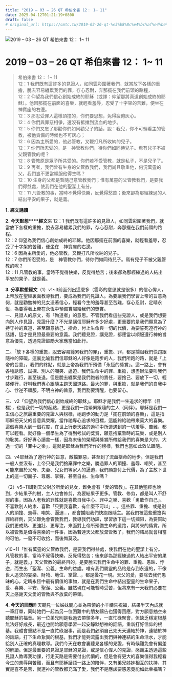 ```yaml
---
title: "2019 – 03 – 26 QT 希伯來書 12： 1~ 11"
date: 2025-04-12T01:21:19+0800
draft: false
# original_url: https://cmtc.tw/2019-03-26-qt-%e5%b8%8c%e4%bc%af%e4%be%86%e6%9b%b8-12%ef%bc%9a-1-11
---
```


![2019 – 03 – 26 QT 希伯來書 12： 1~ 11](/images/qt.jpg   "2019 – 03 – 26 QT 希伯來書 12： 1~ 11")

# 2019 – 03 – 26 QT 希伯來書 12： 1~ 11

> 希伯來書 12： 1~ 11  
> 12：1 我們既有這許多的見證人，如同雲彩圍著我們，就當放下各樣的重擔，脫去容易纏累我們的罪，存心忍耐，奔那擺在我們前頭的路程，  
> 12：2 仰望為我們信心創始成終的耶穌（或譯：仰望那將真道創始成終的耶穌）。他因那擺在前面的喜樂，就輕看羞辱，忍受了十字架的苦難，便坐在　神寶座的右邊。  
> 12：3 那忍受罪人這樣頂撞的，你們要思想，免得疲倦灰心。  
> 12：4 你們與罪惡相爭，還沒有抵擋到流血的地步。  
> 12：5 你們又忘了那勸你們如同勸兒子的話，說：我兒，你不可輕看主的管教，被他責備的時候也不可灰心；  
> 12：6 因為主所愛的，他必管教，又鞭打凡所收納的兒子。  
> 12：7 你們所忍受的，是　神管教你們，待你們如同待兒子。焉有兒子不被父親管教的呢？  
> 12：8 管教原是眾子所共受的。你們若不受管教，就是私子，不是兒子了。  
> 12：9 再者，我們曾有生身的父管教我們，我們尚且敬重他，何況萬靈的父，我們豈不更當順服他得生嗎？  
> 12：10 生身的父都是暫隨己意管教我們；惟有萬靈的父管教我們，是要我們得益處，使我們在他的聖潔上有分。  
> 12：11 凡管教的事，當時不覺得快樂，反覺得愁苦；後來卻為那經練過的人結出平安的果子，就是義。

**1.** **經文誦讀**

**2. 今天默想****經文**來 12：1 我們既有這許多的見證人，如同雲彩圍著我們，就當放下各樣的重擔，脫去容易纏累我們的罪，存心忍耐，奔那擺在我們前頭的路程。  
12：2 仰望為我們信心創始成終的耶穌。他因那擺在前面的喜樂，就輕看羞辱，忍受了十字架的苦難，便坐在　神寶座的右邊。  
12：6 因為主所愛的，他必管教，又鞭打凡所收納的兒子。  
12：7 你們所忍受的，是　神管教你們，待你們如同待兒子。焉有兒子不被父親管教的呢？  
12：11 凡管教的事，當時不覺得快樂，反覺得愁苦；後來卻為那經練過的人結出平安的果子，就是義。

**3. 分享默想經文**（1）v1~3前面列出這麼多（雲彩的意思就是很多）的信心偉人，上帝放在聖經裏面教導我們，要成為我們的見證人。為要讓我們學習上帝的旨意為何，就是勸勉神的兒女憑著信心，輕看今生的羞辱甚至苦難，存心忍耐，定睛永恆，為要得著上帝在永恆中預備賞賜給我們的獎賞。  
一、見證人的原文，有「殉道者」的意思。不管我們看這些見證人，或是我們想要向別人作見證，見證什麼？不光是講信耶穌有多少好處，更重要的是我們願意為了持守神的真道，甚至願意捨己、捨命，付上生命與一切的代價，為要誓死遵行神的話語，這才是見證最重要的意義。我們聽見證，講見證，都應當以順服遵行神的旨意為優先，透過見證鼓勵大家應當如此行。

二、「放下各樣的重擔，脫去容易纏累我們的罪」，重擔、罪，都是攔阻我們快跑跟隨神的障礙。這裏比喻我們信耶穌的人好像是跑步的人，我們所跑的路，就是「上帝的旨意」，我們的終點，就是上帝為我們所預備「永恆的獎賞」。這一路上，會有各種誘惑、試探、別人的嘲笑、逼迫、我們生命中的罪、重擔，想盡辦法要叫我們寸步難行，甚至後退。但是脫去纏累是我們跑者的責任，要捨己、要放下一切，輕裝便行，好叫我們專心跟隨主跑天國道路。最大的罪，與重擔，就是我們的自我中心、悖逆不順服，不明白神的旨意，我們務要清醒，也要留心。

三、v2「仰望為我們信心創始成終的耶穌」。耶穌才是我們一生追求的標竿（目標），也是我們一切的起點，更是我們一路緊緊跟隨的主人（同伴）。耶穌是我們一生信心之旅最重要的見證人與榜樣，祂跑步的動力是「擺在前頭的喜樂」，這是指耶穌把天父的旨意與榮耀，當作祂專心追求的目標，這能夠給祂帶來莫大的喜樂。這個喜樂大到一個程度，在世上行走天路的過程中所遭遇到的一切羞辱、苦難，都可以輕看。就好像一個學生為了得到考試的獎賞，願意捨棄暫時的玩樂，或是別人的恥笑，好好專心讀書一樣，因為末後的榮耀與獎賞所帶給我們的喜樂是大的，大過一切的「罪中之樂」，這就是耶穌為我們所作的榜樣，我們也當如此效法跟隨。

四、v4耶穌為了遵行神的旨意，敵擋罪惡，甚至到了流血捨命的地步。但是我們一般人並沒有，上帝只是我們捨棄罪中之樂，勝過罪人的頂撞、羞辱、嘲笑，甚至可能來自於父母、夫妻、兒女們等家人的逼迫，我們願意付上代價，為了主放下世上的這一切面子、尊嚴、掌聲，甚至自由、生命嗎？

（2）v5~11講到天父對於所愛的兒女，難免會有「愛的管教」。在其他聖經也說到，少結果子的樹，主人也會修剪，為要結果子更多。管教、修剪，都是叫人不舒服的事，因為人老我的罪性就是喜歡自我中心、罪中之樂、喜歡「勇敢作自己」、不喜歡別人約束、喜歡「只要我喜歡，有什麼不可以」…。這些罪、重擔、或是別人的頂撞、羞辱、嘲笑、逼迫…，都會攔阻我們快跑跟隨主。當我們被這些重擔與罪給絆倒，天父難免會管教我們，教導我們功課，學習放下這一切攔阻，為要幫助我們更成熟、更強壯、更專注，來面對上帝所預備生命的道路，與將來的獎賞。所以被管教是值得喜樂的一件事，因為若連天父都放棄管教了，我們的結局就會相當的可怕，一發不可收拾，而後悔莫及。

v10~11「惟有萬靈的父管教我們，是要我們得益處，使我們在他的聖潔上有分。凡管教的事，當時不覺得快樂，反覺得愁苦；後來卻為那經練過的人結出平安的果子，就是義。」天父管教的最終目的，是要脫去我們生命中的罪、重擔、愚昧、悖逆，而生出「聖潔、公義」生命的益處。唯有我們屬靈的品格是存到永遠的，不像世人追求的宴樂、財物、地位、掌聲…，都是曇花一現。天父的愛，要除去我們愚昧的心，定睛永恆中最有價值的事物，就是在我們生命中結出聖靈的生命果子，愛、喜樂、平安、聖潔、公義。雖然現在可能暫時受苦，但將來有一天我們必要在天上感謝天父愛的管教與不放棄的帶領。

**4. 今天的回應**昨天聽見一位姊妹關心並為帶領的小羊禱告祝福，結果半天內成就一筆訂單，同時她們一起為另一位困難中的朋友禱告也獲得回應，對方願意抽空來聽耶穌的福音。另一位弟兄則是我過去帶領多年，一直忙碌聚會，但缺乏穩定根基無法好好成長，最近也開始願意學習一起安靜默想神的話語，重新打好信仰的根基。我體會重點不是一直忙碌服事，而是我們必須自己先天天連結於神，連結於神的話語，打下生命紥實的根基，我們才能夠流露出我們與神連結的生命活水，才能給別人正確的真理教導。我們今天在教會裏聽見各樣的見證，有時候難免會有偏差的解讀。但是最重要的見證是耶穌的見證，或是信心偉人的見證，感謝主透過這些見證人教導我功課，行走天路是需要付出代價的，但是會有更大的喜樂值得我輕看今生的羞辱與苦難，而且有耶穌話語一路上的陪伴，又有弟兄姊妹相互的扶持，其實是喜不是苦，就連神的管教都充滿了愛，我們不是應該要感恩竟能如此幸福嗎？